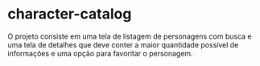 # character-catalog

O projeto consiste em uma tela de listagem de personagens com busca e uma tela de detalhes que deve conter a maior quantidade possível de informações e uma opção para favoritar o personagem.
